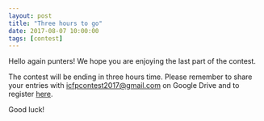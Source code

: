```yaml
---
layout: post
title: "Three hours to go"
date: 2017-08-07 10:00:00
tags: [contest]
---
```


Hello again punters! We hope you are enjoying the last part of the
contest.

The contest will be ending in three hours time. Please remember to
share your entries with <icfpcontest2017@gmail.com> on Google Drive
and to register [here](http://punter.inf.ed.ac.uk:9000/register/).

Good luck!
